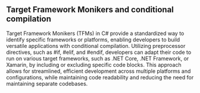 ## Target Framework Monikers and conditional compilation

Target Framework Monikers (TFMs) in C# provide a standardized way to identify specific frameworks or platforms, enabling developers to build versatile applications with conditional compilation. Utilizing preprocessor directives, such as #if, #elif, and #endif, developers can adapt their code to run on various target frameworks, such as .NET Core, .NET Framework, or Xamarin, by including or excluding specific code blocks. This approach allows for streamlined, efficient development across multiple platforms and configurations, while maintaining code readability and reducing the need for maintaining separate codebases.
